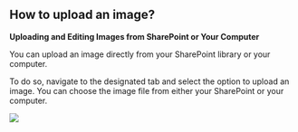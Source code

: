 ## How to upload an image?

<p class="no-margin"><b>Uploading and Editing Images from SharePoint or Your Computer</b></p>
<p class="no-margin"></p>
<p class="no-margin">You can upload an image directly from your SharePoint library or your computer.</p>
<p class="no-margin"></p>
<p class="no-margin">To do so, navigate to the designated tab and select the option to upload an image. You can choose the image file from either your SharePoint or your computer.</p>
<p class="no-margin"></p>
<div class="intercom-container"><img src="/assets/img/teams-pro/download-image-pro.png"></div><p class="no-margin"></p>
<p class="no-margin"></p>
<p class="no-margin"></p>

<Hubspot />
<Clarity />
<GoogleAnalytics />